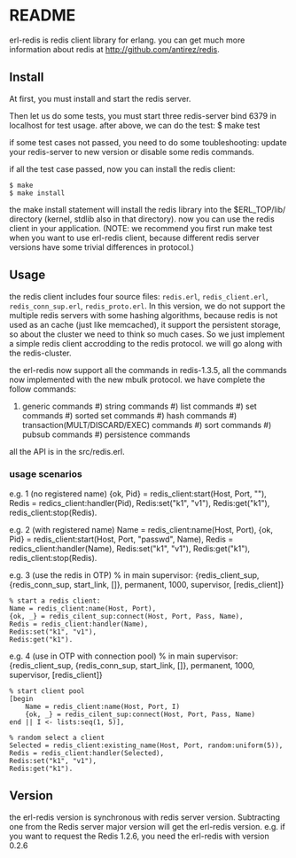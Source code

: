 # README
erl-redis is redis client library for erlang.
you can get much more information about redis at http://github.com/antirez/redis.

## Install
At first, you must install and start the redis server.

Then let us do some tests, you must start three redis-server bind 6379 in 
localhost for test usage. after above, we can do the test:
    $ make test

if some test cases not passed, you need to do some toubleshooting: update your redis-server 
to new version or disable some redis commands.

if all the test case passed, now you can install the redis client:

    $ make
    $ make install

the make install statement will install the redis library into the 
$ERL_TOP/lib/ directory (kernel, stdlib also in that directory).
now you can use the redis client in your application.
(NOTE: we recommend you first run make test when you want to use erl-redis client, because
different redis server versions have some trivial differences in protocol.)

## Usage

the redis client includes four source files: `redis.erl`, `redis_client.erl`, `redis_conn_sup.erl`,
`redis_proto.erl`. In this version, we do not support the multiple redis servers with some
hashing algorithms, because redis is not used as an cache (just like memcached), it support
the persistent storage, so about the cluster we need to think so much cases. So we just implement
a simple redis client accrodding to the redis protocol. we will go along with the redis-cluster.

the erl-redis now support all the commands in redis-1.3.5, all the commands now implemented with
the new mbulk protocol. we have complete the follow commands:
1) generic commands
#) string commands
#) list commands
#) set commands
#) sorted set commands
#) hash commands
#) transaction(MULT/DISCARD/EXEC) commands
#) sort commands
#) pubsub commands
#) persistence commands

all the API is in the src/redis.erl.

### usage scenarios
e.g. 1 (no registered name)
    {ok, Pid} = redis_client:start(Host, Port, ""),
    Redis = redics_client:handler(Pid),
    Redis:set("k1", "v1"),
    Redis:get("k1"),
    redis_client:stop(Redis).

e.g. 2 (with registered name)
    Name = redis_client:name(Host, Port),
    {ok, Pid} = redis_client:start(Host, Port, "passwd", Name),
    Redis = redics_client:handler(Name),
    Redis:set("k1", "v1"),
    Redis:get("k1"),
    redis_client:stop(Redis).

e.g. 3 (use the redis in OTP)
    % in main supervisor:
    {redis_client_sup, {redis_conn_sup, start_link, []},
        permanent, 1000, supervisor, [redis_client]}

    % start a redis client:
    Name = redis_client:name(Host, Port),
    {ok, _} = redis_cilent_sup:connect(Host, Port, Pass, Name),
    Redis = redis_client:handler(Name),
    Redis:set("k1", "v1"),
    Redis:get("k1").

e.g. 4 (use in OTP with connection pool)
    % in main supervisor:
    {redis_client_sup, {redis_conn_sup, start_link, []},
        permanent, 1000, supervisor, [redis_client]}

    % start client pool
    [begin
        Name = redis_client:name(Host, Port, I)
        {ok, _} = redis_cilent_sup:connect(Host, Port, Pass, Name)
    end || I <- lists:seq(1, 5)],

    % random select a client
    Selected = redis_client:existing_name(Host, Port, random:uniform(5)),
    Redis = redis_client:handler(Selected),
    Redis:set("k1", "v1"),
    Redis:get("k1").


## Version
the erl-redis version is synchronous with redis server version. 
Subtracting one from the Redis server major version will get the erl-redis version.
e.g. if you want to request the Redis 1.2.6, you need the erl-redis with version 0.2.6
